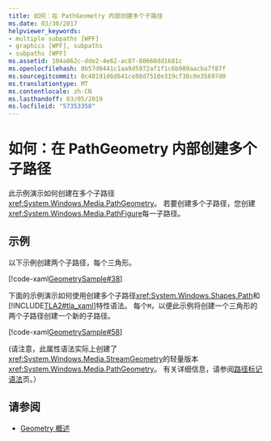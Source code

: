 ```yaml
---
title: 如何：在 PathGeometry 内部创建多个子路径
ms.date: 03/30/2017
helpviewer_keywords:
- multiple subpaths [WPF]
- graphics [WPF], subpaths
- subpaths [WPF]
ms.assetid: 104a862c-dde2-4e62-ac87-80660dd1681c
ms.openlocfilehash: 0b57d0441c1aa9d5972af1f1c6b989aacba7f87f
ms.sourcegitcommit: 0c48191d6d641ce88d7510e319cf38c0e35697d0
ms.translationtype: MT
ms.contentlocale: zh-CN
ms.lasthandoff: 03/05/2019
ms.locfileid: "57353358"
---
```

# <a name="how-to-create-multiple-subpaths-within-a-pathgeometry"></a>如何：在 PathGeometry 内部创建多个子路径
此示例演示如何创建在多个子路径<xref:System.Windows.Media.PathGeometry>。 若要创建多个子路径，您创建<xref:System.Windows.Media.PathFigure>每一子路径。  
  
## <a name="example"></a>示例  
 以下示例创建两个子路径，每个三角形。  
  
 [!code-xaml[GeometrySample#38](~/samples/snippets/csharp/VS_Snippets_Wpf/GeometrySample/CS/pathgeometryexample.xaml#38)]  
  
 下面的示例演示如何使用创建多个子路径<xref:System.Windows.Shapes.Path>和[!INCLUDE[TLA2#tla_xaml](../../../../includes/tla2sharptla-xaml-md.md)]特性语法。 每个`M`，以便此示例将创建一个三角形的两个子路径创建一个新的子路径。  
  
 [!code-xaml[GeometrySample#58](~/samples/snippets/csharp/VS_Snippets_Wpf/GeometrySample/CS/geometryattributesyntaxexample.xaml#58)]  
  
 (请注意，此属性语法实际上创建了<xref:System.Windows.Media.StreamGeometry>的轻量版本<xref:System.Windows.Media.PathGeometry>。 有关详细信息，请参阅[路径标记语法](path-markup-syntax.md)页。）  
  
## <a name="see-also"></a>请参阅
- [Geometry 概述](geometry-overview.md)
